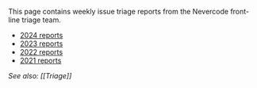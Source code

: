 This page contains weekly issue triage reports from the Nevercode front-line triage team.

- [2024 reports](https://github.com/flutter/flutter/wiki/2024-Issue-Triage-Reports)
- [2023 reports](https://github.com/flutter/flutter/wiki/2023-Issue-Triage-Reports)
- [2022 reports](https://github.com/flutter/flutter/wiki/2022---Issue-Triage-Reports)
- [2021 reports](https://github.com/flutter/flutter/wiki/2021---Issue-Triage-Reports)

_See also: [[Triage]]_